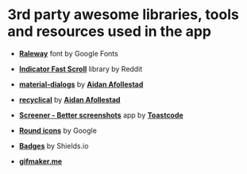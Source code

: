 # 3rd party awesome libraries, tools and resources used in the app

- [**Raleway**](https://fonts.google.com/specimen/Raleway) font by Google Fonts

- [**Indicator Fast Scroll**](https://github.com/reddit/IndicatorFastScroll) library by Reddit

- [**material-dialogs**](https://github.com/afollestad/material-dialogs) by [**Aidan Afollestad**](https://github.com/afollestad)

- [**recyclical**](https://github.com/afollestad/recyclical) by [**Aidan Afollestad**](https://github.com/afollestad)

- [**Screener - Better screenshots**](https://play.google.com/store/apps/details?id=de.toastcode.screener) app by [**Toastcode**](https://toastco.de/)

- [**Round icons**](https://material.io/tools/icons/?style=round) by Google

- [**Badges**](https://shields.io/) by Shields.io

- [**gifmaker.me**](https://gifmaker.me/)